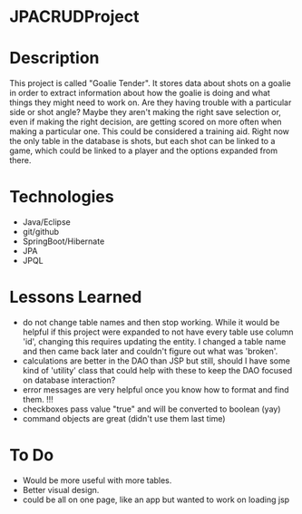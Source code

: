 # JPACRUDProject

# Description
This project is called "Goalie Tender". It stores data about shots on a goalie in order to extract information about how the goalie is doing and what things they might need to work on. Are they having trouble with a particular side or shot angle? Maybe they aren't making the right save selection or, even if making the right decision, are getting scored on more often when making a particular one. This could be considered a training aid. Right now the only table in the database is shots, but each shot can be linked to a game, which could be linked to a player and the options expanded from there.

# Technologies
- Java/Eclipse
- git/github
- SpringBoot/Hibernate
- JPA
- JPQL

# Lessons Learned
- do not change table names and then stop working. While it would be helpful if this project were expanded to not have every table use column 'id', changing this requires updating the entity. I changed a table name and then came back later and couldn't figure out what was 'broken'.
- calculations are better in the DAO than JSP but still, should I have some kind of 'utility' class that could help with these to keep the DAO focused on database interaction?
- error messages are very helpful once you know how to format and find them. !!!
- checkboxes pass value "true" and will be converted to boolean (yay)
- command objects are great (didn't use them last time)

# To Do
- Would be more useful with more tables.
- Better visual design.
- could be all on one page, like an app but wanted to work on loading jsp
